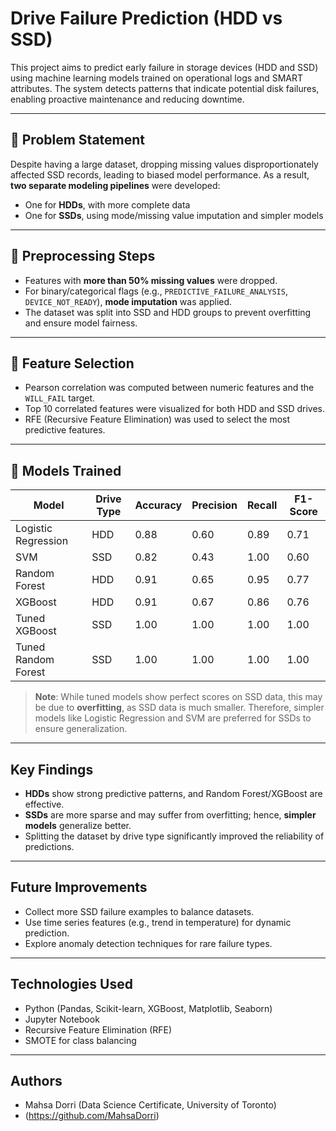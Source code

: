 # Drive Failure Prediction (HDD vs SSD)

This project aims to predict early failure in storage devices (HDD and SSD) using machine learning models trained on operational logs and SMART attributes. The system detects patterns that indicate potential disk failures, enabling proactive maintenance and reducing downtime.

---

## 📌 Problem Statement

Despite having a large dataset, dropping missing values disproportionately affected SSD records, leading to biased model performance. As a result, **two separate modeling pipelines** were developed:
- One for **HDDs**, with more complete data
- One for **SSDs**, using mode/missing value imputation and simpler models

---

## 🔄 Preprocessing Steps

- Features with **more than 50% missing values** were dropped.
- For binary/categorical flags (e.g., `PREDICTIVE_FAILURE_ANALYSIS`, `DEVICE_NOT_READY`), **mode imputation** was applied.
- The dataset was split into SSD and HDD groups to prevent overfitting and ensure model fairness.

---

## 🔬 Feature Selection

- Pearson correlation was computed between numeric features and the `WILL_FAIL` target.
- Top 10 correlated features were visualized for both HDD and SSD drives.
- RFE (Recursive Feature Elimination) was used to select the most predictive features.

---

## 🤖 Models Trained

| Model                   | Drive Type | Accuracy | Precision | Recall | F1-Score |
|------------------------|------------|----------|-----------|--------|----------|
| Logistic Regression     | HDD        | 0.88     | 0.60      | 0.89   | 0.71     |
| SVM                     | SSD        | 0.82     | 0.43      | 1.00   | 0.60     |
| Random Forest           | HDD        | 0.91     | 0.65      | 0.95   | 0.77     |
| XGBoost                 | HDD        | 0.91     | 0.67      | 0.86   | 0.76     |
| Tuned XGBoost           | SSD        | 1.00     | 1.00      | 1.00   | 1.00     |
| Tuned Random Forest     | SSD        | 1.00     | 1.00      | 1.00   | 1.00     |

> **Note**: While tuned models show perfect scores on SSD data, this may be due to **overfitting**, as SSD data is much smaller. Therefore, simpler models like Logistic Regression and SVM are preferred for SSDs to ensure generalization.

---

## Key Findings

- **HDDs** show strong predictive patterns, and Random Forest/XGBoost are effective.
- **SSDs** are more sparse and may suffer from overfitting; hence, **simpler models** generalize better.
- Splitting the dataset by drive type significantly improved the reliability of predictions.

---

## Future Improvements

- Collect more SSD failure examples to balance datasets.
- Use time series features (e.g., trend in temperature) for dynamic prediction.
- Explore anomaly detection techniques for rare failure types.

---

## Technologies Used

- Python (Pandas, Scikit-learn, XGBoost, Matplotlib, Seaborn)
- Jupyter Notebook
- Recursive Feature Elimination (RFE)
- SMOTE for class balancing

---

## Authors

- Mahsa Dorri (Data Science Certificate, University of Toronto)
- (https://github.com/MahsaDorri)



